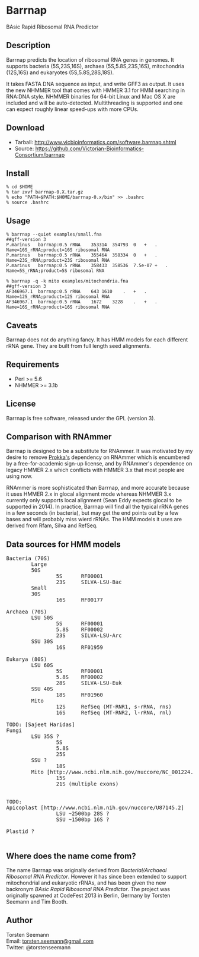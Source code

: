 # Barrnap

BAsic Rapid Ribosomal RNA Predictor

## Description

Barrnap predicts the location of ribosomal RNA genes in genomes.
It supports bacteria (5S,23S,16S), archaea (5S,5.8S,23S,16S),
mitochondria (12S,16S) and eukaryotes (5S,5.8S,28S,18S).

It takes FASTA DNA sequence as input, and write GFF3 as output.
It uses the new NHMMER tool that comes with HMMER 3.1 for HMM searching in RNA:DNA style.
NHMMER binaries for 64-bit Linux and Mac OS X are included and will be auto-detected.
Multithreading is supported and one can expect roughly linear speed-ups with more CPUs.

## Download

* Tarball: http://www.vicbioinformatics.com/software.barrnap.shtml
* Source: https://github.com/Victorian-Bioinformatics-Consortium/barrnap

## Install

    % cd $HOME
    % tar zxvf barrnap-0.X.tar.gz
    % echo "PATH=$PATH:$HOME/barrnap-0.x/bin" >> .bashrc
    % source .bashrc

## Usage

    % barrnap --quiet examples/small.fna
    ##gff-version 3
    P.marinus	barrnap:0.5	rRNA	353314	354793	0	+	.	Name=16S_rRNA;product=16S ribosomal RNA
    P.marinus	barrnap:0.5	rRNA	355464	358334	0	+	.	Name=23S_rRNA;product=23S ribosomal RNA
    P.marinus	barrnap:0.5	rRNA	358433	358536	7.5e-07	+	.	Name=5S_rRNA;product=5S ribosomal RNA

    % barrnap -q -k mito examples/mitochondria.fna 
    ##gff-version 3
    AF346967.1	barrnap:0.5	rRNA	643	1610	.	+	.	Name=12S_rRNA;product=12S ribosomal RNA
    AF346967.1	barrnap:0.5	rRNA	1672	3228	.	+	.	Name=16S_rRNA;product=16S ribosomal RNA

## Caveats

Barrnap does not do anything fancy. It has HMM models for each different rRNA gene. 
They are built from full length seed alignments. 

## Requirements

* Perl >= 5.6
* NHMMER >= 3.1b

## License

Barrnap is free software, released under the GPL (version 3).

## Comparison with RNAmmer

Barrnap is designed to be a substitute for RNAmmer. It was motivated by
my desire to remove <A HREF="software.prokka.shtml">Prokka's</A> dependency on RNAmmer
which is encumbered by a free-for-academic sign-up license, and by RNAmmer's
dependence on legacy HMMER 2.x which conflicts with HMMER 3.x that most people are using now.

RNAmmer is more sophisticated than Barrnap, and more accurate because it uses HMMER 2.x in glocal alignment mode whereas NHMMER 3.x currently only supports local alignment (Sean Eddy expects glocal to be supported in 2014). In practice, Barrnap will find all the typical rRNA genes in a few seconds (in bacteria), but may get the end points out by a few bases and will probably miss wierd rRNAs. The HMM models it uses are derived from Rfam, Silva and RefSeq.

## Data sources for HMM models

<pre>
Bacteria (70S)  
        Large
        50S
                5S      RF00001
                23S     SILVA-LSU-Bac
        Small
        30S
                16S     RF00177

Archaea (70S)   
        LSU 50S
                5S      RF00001
                5.8S    RF00002
                23S     SILVA-LSU-Arc
        SSU 30S
                16S     RF01959

Eukarya (80S)   
        LSU 60S
                5S      RF00001
                5.8S    RF00002
                28S     SILVA-LSU-Euk
        SSU 40S
                18S     RF01960
        Mito
                12S     RefSeq (MT-RNR1, s-rRNA, rns)
                16S     RefSeq (MT-RNR2, l-rRNA, rnl)       

TODO: [Sajeet Haridas]
Fungi
        LSU 35S ?
                5S
                5.8S
                25S
        SSU ?
                18S
        Mito [http://www.ncbi.nlm.nih.gov/nuccore/NC_001224.1]
                15S 
                21S (multiple exons)
                

TODO:
Apicoplast [http://www.ncbi.nlm.nih.gov/nuccore/U87145.2]
                LSU ~2500bp 28S ?
                SSU ~1500bp 16S ?

Plastid ?

</pre>

## Where does the name come from?

The name Barrnap was originally derived from _Bacterial/Archaeal Ribosomal RNA Predictor_.
However it has since been extended to support mitochondrial and eukaryotic rRNAs, and has been
given the new backronym _BAsic Rapid Ribosomal RNA Predictor_.
The project was originally spawned at CodeFest 2013 in Berlin, Germany 
by Torsten Seemann and Tim Booth.

## Author

Torsten Seemann<BR>
Email: torsten.seemann@gmail.com<BR>
Twitter: @torstenseemann<BR>

